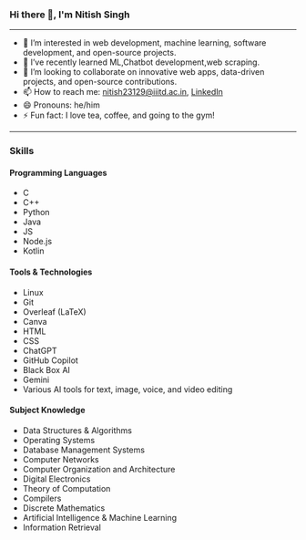 ### Hi there 👋, I'm Nitish Singh

---

- 👀 I’m interested in web development, machine learning, software development, and open-source projects.
- 🌱 I’ve recently learned ML,Chatbot development,web scraping.
- 💞️ I’m looking to collaborate on innovative web apps, data-driven projects, and open-source contributions.
- 📫 How to reach me: [nitish23129@iiitd.ac.in](mailto:nitish23129@iiitd.ac.in), [LinkedIn](https://in.linkedin.com/in/nitish-singh-378b9223b)
- 😄 Pronouns: he/him
- ⚡ Fun fact: I love tea, coffee, and going to the gym!

---

### Skills

#### Programming Languages
- C
- C++
- Python
- Java
- JS
- Node.js
- Kotlin
#### Tools & Technologies
- Linux
- Git
- Overleaf (LaTeX)
- Canva
- HTML
- CSS
- ChatGPT
- GitHub Copilot
- Black Box AI
- Gemini
- Various AI tools for text, image, voice, and video editing

#### Subject Knowledge
- Data Structures & Algorithms
- Operating Systems
- Database Management Systems
- Computer Networks
- Computer Organization and Architecture
- Digital Electronics
- Theory of Computation
- Compilers
- Discrete Mathematics
- Artificial Intelligence & Machine Learning
- Information Retrieval

<!---
NitishAryanRaj/NitishAryanRaj is a ✨ special ✨ repository because its `README.md` (this file) appears on your GitHub profile.
You can click the Preview link to take a look at your changes.
--->
